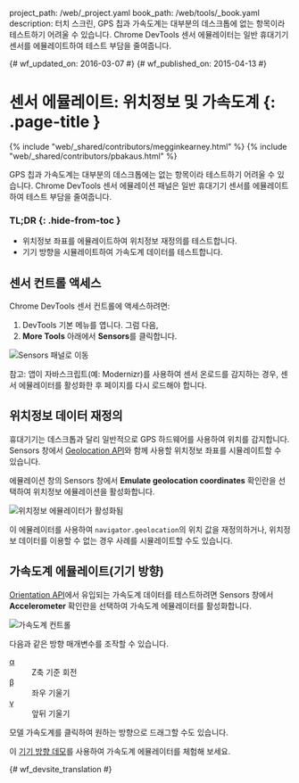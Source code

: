 project_path: /web/_project.yaml
book_path: /web/tools/_book.yaml
description: 터치 스크린, GPS 칩과 가속도계는 대부분의 데스크톱에 없는 항목이라 테스트하기 어려울 수 있습니다. Chrome DevTools 센서 에뮬레이터는 일반 휴대기기 센서를 에뮬레이트하여 테스트 부담을 줄여줍니다.

{# wf_updated_on: 2016-03-07 #}
{# wf_published_on: 2015-04-13 #}

# 센서 에뮬레이트: 위치정보 및 가속도계 {: .page-title }

{% include "web/_shared/contributors/megginkearney.html" %}
{% include "web/_shared/contributors/pbakaus.html" %}

GPS 칩과 가속도계는 대부분의 데스크톱에는 없는 항목이라 테스트하기 어려울 수 있습니다. Chrome DevTools 센서 에뮬레이션 패널은 일반 휴대기기 센서를 에뮬레이트하여 테스트 부담을 줄여줍니다.


### TL;DR {: .hide-from-toc }
- 위치정보 좌표를 에뮬레이트하여 위치정보 재정의를 테스트합니다.
- 기기 방향을 시뮬레이트하여 가속도계 데이터를 테스트합니다.


## 센서 컨트롤 액세스

<div class="wf-devtools-flex">
  <div>
    <p>Chrome DevTools 센서 컨트롤에 액세스하려면:</p>
    <ol>
      <li>DevTools 기본 메뉴를 엽니다. 그럼 다음,</li>
      <li><strong>More Tools</strong> 아래에서 <strong>Sensors</strong>를 클릭합니다.</li>
    </ol>
  </div>
  <div class="wf-devtools-flex-half">
    <img src="imgs/navigate-to-sensors.png" alt="Sensors 패널로 이동">
  </div>
</div>

참고: 앱이 자바스크립트(예: Modernizr)를 사용하여 센서 온로드를 감지하는 경우, 센서 에뮬레이터를 활성화한 후 페이지를 다시 로드해야 합니다.

## 위치정보 데이터 재정의

휴대기기는 데스크톱과 달리 일반적으로 GPS 하드웨어를 사용하여 위치를 감지합니다. Sensors 창에서 <a href='http://www.w3.org/TR/geolocation-API/'>Geolocation API</a>와 함께 사용할 위치정보 좌표를 시뮬레이트할 수 있습니다.

<div class="wf-devtools-flex">
  <div>
    <p>에뮬레이션 창의 Sensors 창에서 <strong>Emulate geolocation coordinates</strong> 확인란을 선택하여 위치정보 에뮬레이션을 활성화합니다.</p>
  </div>
  <div class="wf-devtools-flex-half">
    <img src="imgs/emulation-drawer-geolocation.png" alt="위치정보 에뮬레이터가 활성화됨">
  </div>
</div>

이 에뮬레이터를 사용하여 `navigator.geolocation`의 위치 값을 재정의하거나, 위치정보 데이터를 이용할 수 없는 경우 사례를 시뮬레이트할 수도 있습니다.

## 가속도계 에뮬레이트(기기 방향)

<div class="wf-devtools-flex">
  <div>
    <p><a href='http://www.w3.org/TR/screen-orientation/'>Orientation API</a>에서 유입되는 가속도계 데이터를 테스트하려면 Sensors 창에서 <strong>Accelerometer</strong> 확인란을 선택하여 가속도계 에뮬레이터를 활성화합니다.</p>
  </div>
  <div class="wf-devtools-flex-half">
    <img src="imgs/emulation-drawer-accelerometer.png" alt="가속도계 컨트롤">
  </div>
</div>

다음과 같은 방향 매개변수를 조작할 수 있습니다.

<dl>
<dt><abbr title="alpha">α</abbr></dt>
<dd>Z축 기준 회전</dd>
<dt><abbr title="beta">β</abbr></dt>
<dd>좌우 기울기</dd>
<dt><abbr title="gamma">γ</abbr></dt>
<dd>앞뒤 기울기</dd>
</dl>

모델 가속도계를 클릭하여 원하는 방향으로 드래그할 수도 있습니다.

이 [기기 방향 데모](http://googlesamples.github.io/web-fundamentals/fundamentals/native-hardware/device-orientation/dev-orientation.html)를 사용하여 가속도계 에뮬레이터를 체험해 보세요.




{# wf_devsite_translation #}
